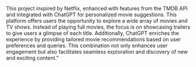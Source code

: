 
This project inspired by Netflix, enhanced with features from the TMDB API and integrated with ChatGPT for personalized movie suggestions. This platform offers users the opportunity to explore a wide array of movies and TV shows. Instead of playing full movies, the focus is on showcasing trailers to give users a glimpse of each title. Additionally, ChatGPT enriches the experience by providing tailored movie recommendations based on user preferences and queries. This combination not only enhances user engagement but also facilitates seamless exploration and discovery of new and exciting content."


